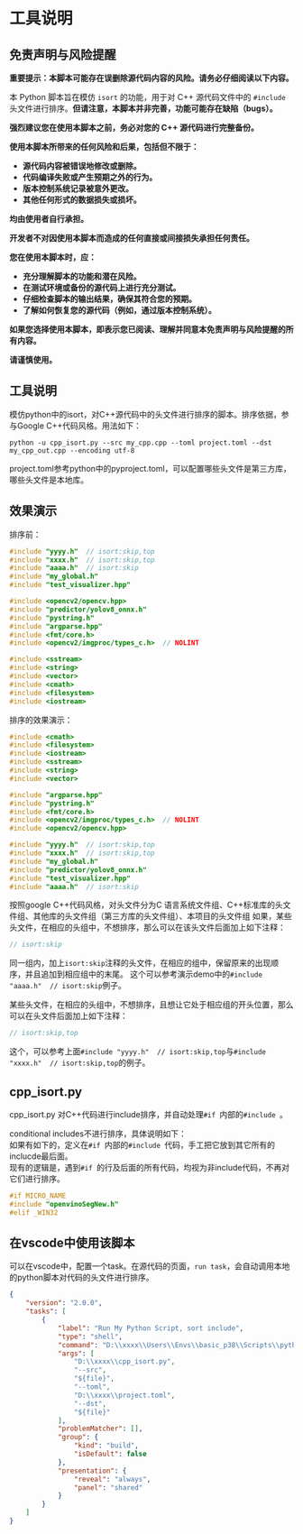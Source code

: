 # 工具说明

## 免责声明与风险提醒

**重要提示：本脚本可能存在误删除源代码内容的风险。请务必仔细阅读以下内容。**

本 Python 脚本旨在模仿 `isort` 的功能，用于对 C++ 源代码文件中的 `#include` 头文件进行排序。**但请注意，本脚本并非完善，功能可能存在缺陷（bugs）。**

**强烈建议您在使用本脚本之前，务必对您的 C++ 源代码进行完整备份。**

**使用本脚本所带来的任何风险和后果，包括但不限于：**

* **源代码内容被错误地修改或删除。**
* **代码编译失败或产生预期之外的行为。**
* **版本控制系统记录被意外更改。**
* **其他任何形式的数据损失或损坏。**

**均由使用者自行承担。**

**开发者不对因使用本脚本而造成的任何直接或间接损失承担任何责任。**

**您在使用本脚本时，应：**

* **充分理解脚本的功能和潜在风险。**
* **在测试环境或备份的源代码上进行充分测试。**
* **仔细检查脚本的输出结果，确保其符合您的预期。**
* **了解如何恢复您的源代码（例如，通过版本控制系统）。**

**如果您选择使用本脚本，即表示您已阅读、理解并同意本免责声明与风险提醒的所有内容。**

**请谨慎使用。**

## 工具说明

模仿python中的isort，对C++源代码中的头文件进行排序的脚本。排序依据，参与Google C++代码风格。用法如下：

```shell
python -u cpp_isort.py --src my_cpp.cpp --toml project.toml --dst my_cpp_out.cpp --encoding utf-8
```

project.toml参考python中的pyproject.toml，可以配置哪些头文件是第三方库，哪些头文件是本地库。

## 效果演示

排序前：  

```c++
#include "yyyy.h"  // isort:skip,top
#include "xxxx.h"  // isort:skip,top
#include "aaaa.h"  // isort:skip
#include "my_global.h"
#include "test_visualizer.hpp"

#include <opencv2/opencv.hpp>
#include "predictor/yolov8_onnx.h"
#include "pystring.h"
#include "argparse.hpp"
#include <fmt/core.h>
#include <opencv2/imgproc/types_c.h>  // NOLINT

#include <sstream>
#include <string>
#include <vector>
#include <cmath>
#include <filesystem>
#include <iostream>
```

排序的效果演示：  

```c++
#include <cmath>
#include <filesystem>
#include <iostream>
#include <sstream>
#include <string>
#include <vector>

#include "argparse.hpp"
#include "pystring.h"
#include <fmt/core.h>
#include <opencv2/imgproc/types_c.h>  // NOLINT
#include <opencv2/opencv.hpp>

#include "yyyy.h"  // isort:skip,top
#include "xxxx.h"  // isort:skip,top
#include "my_global.h"
#include "predictor/yolov8_onnx.h"
#include "test_visualizer.hpp"
#include "aaaa.h"  // isort:skip
```

按照google C++代码风格，对头文件分为C 语言系统文件组、C++标准库的头文件组、其他库的头文件组（第三方库的头文件组）、本项目的头文件组
如果，某些头文件，在相应的头组中，不想排序，那么可以在该头文件后面加上如下注释：  

```c++
// isort:skip
```

同一组内，加上`isort:skip`注释的头文件，在相应的组中，保留原来的出现顺序，并且追加到相应组中的末尾。 这个可以参考演示demo中的`#include "aaaa.h"  // isort:skip`例子。  


某些头文件，在相应的头组中，不想排序，且想让它处于相应组的开头位置，那么可以在头文件后面加上如下注释： 

```c++
// isort:skip,top
```

这个，可以参考上面`#include "yyyy.h"  // isort:skip,top`与`#include "xxxx.h"  // isort:skip,top`的例子。

## cpp_isort.py
cpp_isort.py 对C++代码进行include排序，并自动处理`#if `内部的`#include `。  

conditional includes不进行排序，具体说明如下：  
如果有如下的，定义在`#if `内部的`#include `代码，手工把它放到其它所有的inclucde最后面。  
现有的逻辑是，遇到`#if `的行及后面的所有代码，均视为非include代码，不再对它们进行排序。  

```C++
#if MICRO_NAME
#include "openvinoSegNew.h"
#elif _WIN32
```

## 在vscode中使用该脚本 

可以在vscode中，配置一个task。在源代码的页面，`run task`，会自动调用本地的python脚本对代码的头文件进行排序。

```json
{
    "version": "2.0.0",
    "tasks": [
        {
            "label": "Run My Python Script, sort include",
            "type": "shell",
            "command": "D:\\xxxx\\Users\\Envs\\basic_p38\\Scripts\\python.exe",
            "args": [
                "D:\\xxxx\\cpp_isort.py",
                "--src",
                "${file}",
                "--toml",
                "D:\\xxxx\\project.toml",
                "--dst",
                "${file}"
            ],
            "problemMatcher": [],
            "group": {
                "kind": "build",
                "isDefault": false
            },
            "presentation": {
                "reveal": "always",
                "panel": "shared"
            }
        }
    ]
}
```

